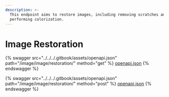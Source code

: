 ```yaml
---
description: >-
  This endpoint aims to restore images, including removing scratches and
  performing colorization.
---
```


# Image Restoration



{% swagger src="../../../.gitbook/assets/openapi.json" path="/image/image/restoration/" method="get" %}
[openapi.json](../../../.gitbook/assets/openapi.json)
{% endswagger %}

{% swagger src="../../../.gitbook/assets/openapi.json" path="/image/image/restoration/" method="post" %}
[openapi.json](../../../.gitbook/assets/openapi.json)
{% endswagger %}
